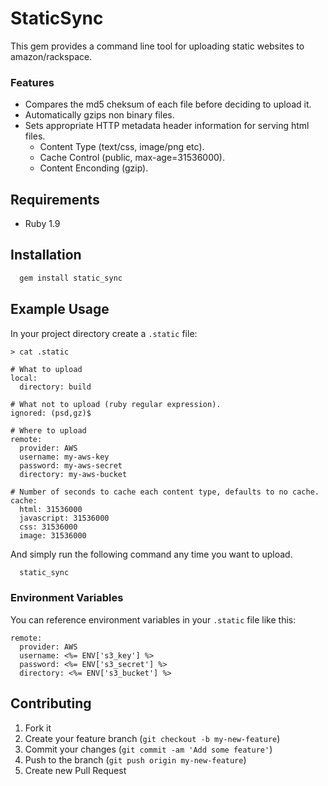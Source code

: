 # StaticSync

This gem provides a command line tool for uploading static websites to amazon/rackspace.

### Features

* Compares the md5 cheksum of each file before deciding to upload it.
* Automatically gzips non binary files.
* Sets appropriate HTTP metadata header information for serving html files.
    * Content Type (text/css, image/png etc).
    * Cache Control (public, max-age=31536000).
    * Content Enconding (gzip).

## Requirements

* Ruby 1.9

## Installation

```bash
  gem install static_sync
```

## Example Usage

In your project directory create a `.static` file:

```
> cat .static

# What to upload
local:
  directory: build

# What not to upload (ruby regular expression).
ignored: (psd,gz)$

# Where to upload
remote:
  provider: AWS
  username: my-aws-key
  password: my-aws-secret
  directory: my-aws-bucket

# Number of seconds to cache each content type, defaults to no cache.
cache:
  html: 31536000
  javascript: 31536000
  css: 31536000
  image: 31536000
```

And simply run the following command any time you want to upload.

```bash
  static_sync
```

### Environment Variables

You can reference environment variables in your `.static` file like this:

```
remote:
  provider: AWS
  username: <%= ENV['s3_key'] %>
  password: <%= ENV['s3_secret'] %>
  directory: <%= ENV['s3_bucket'] %>
```

## Contributing

1. Fork it
2. Create your feature branch (`git checkout -b my-new-feature`)
3. Commit your changes (`git commit -am 'Add some feature'`)
4. Push to the branch (`git push origin my-new-feature`)
5. Create new Pull Request

